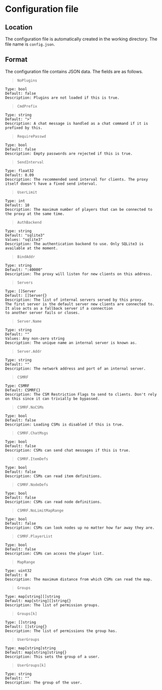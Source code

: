 # Configuration file
## Location
The configuration file is automatically created in the working directory.
The file name is `config.json`.
## Format
The configuration file contains JSON data. The fields are as follows.

> `NoPlugins`
```
Type: bool
Default: false
Description: Plugins are not loaded if this is true.
```

> `CmdPrefix`
```
Type: string
Default: ">"
Description: A chat message is handled as a chat command if it is prefixed by this.
```

> `RequirePasswd`
```
Type: bool
Default: false
Description: Empty passwords are rejected if this is true.
```

> `SendInterval`
```
Type: float32
Default: 0.09
Description: The recommended send interval for clients. The proxy itself doesn't have a fixed send interval.
```

> `UserLimit`
```
Type: int
Default: 10
Description: The maximum number of players that can be connected to the proxy at the same time.
```

> `AuthBackend`
```
Type: string
Default: "sqlite3"
Values: "sqlite3"
Description: The authentication backend to use. Only SQLite3 is available at the moment.
```

> `BindAddr`
```
Type: string
Default: ":40000"
Description: The proxy will listen for new clients on this address.
```

> `Servers`
```
Type: []Server
Default: []Server{}
Description: The list of internal servers served by this proxy.
The first server is the default server new clients are connected to.
It also acts as a fallback server if a connection
to another server fails or closes.
```

> `Server.Name`
```
Type: string
Default: ""
Values: Any non-zero string
Description: The unique name an internal server is known as.
```

> `Server.Addr`
```
Type: string
Default: ""
Description: The network address and port of an internal server.
```

> `CSMRF`
```
Type: CSMRF
Default: CSMRF{}
Description: The CSM Restriction Flags to send to clients. Don't rely on this since it can trivially be bypassed.
```

> `CSMRF.NoCSMs`
```
Type: bool
Default: false
Description: Loading CSMs is disabled if this is true.
```

> `CSMRF.ChatMsgs`
```
Type: bool
Default: false
Description: CSMs can send chat messages if this is true.
```

> `CSMRF.ItemDefs`
```
Type: bool
Default: false
Description: CSMs can read item definitions.
```

> `CSMRF.NodeDefs`
```
Type: bool
Default: false
Description: CSMs can read node definitions.
```

> `CSMRF.NoLimitMapRange`
```
Type: bool
Default: false
Description: CSMs can look nodes up no matter how far away they are.
```

> `CSMRF.PlayerList`
```
Type: bool
Default: false
Description: CSMs can access the player list.
```

> `MapRange`
```
Type: uint32
Default: 0
Description: The maximum distance from which CSMs can read the map.
```

> `Groups`
```
Type: map[string][]string
Default: map[string][]string{}
Description: The list of permission groups.
```

> `Groups[k]`
```
Type: []string
Default: []string{}
Description: The list of permissions the group has.
```

> `UserGroups`
```
Type: map[string]string
Default: map[string]string{}
Description: This sets the group of a user.
```

> `UserGroups[k]`
```
Type: string
Default: ""
Description: The group of the user.
```
